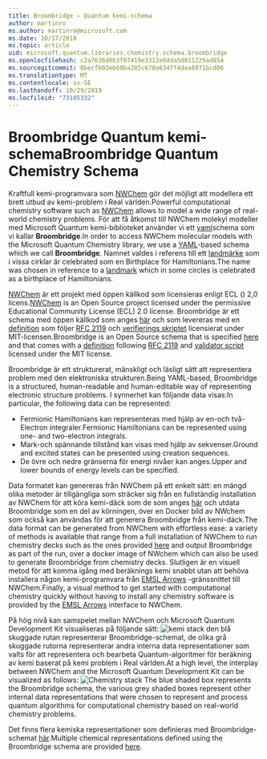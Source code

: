 ```yaml
---
title: Broombridge – Quantum kemi-schema
author: martinro
ms.author: martinro@microsoft.com
ms.date: 10/17/2018
ms.topic: article
uid: microsoft.quantum.libraries.chemistry.schema.broombridge
ms.openlocfilehash: c2a7636d0b3f07419e3312e04da5d811229ad854
ms.sourcegitcommit: 8becfb03eb60ba205c670a634ff4daa8071bcd06
ms.translationtype: MT
ms.contentlocale: sv-SE
ms.lasthandoff: 10/29/2019
ms.locfileid: "73185332"
---
```

# <a name="broombridge-quantum-chemistry-schema"></a><span data-ttu-id="db2c9-102">Broombridge Quantum kemi-schema</span><span class="sxs-lookup"><span data-stu-id="db2c9-102">Broombridge Quantum Chemistry Schema</span></span> # 

<span data-ttu-id="db2c9-103">Kraftfull kemi-programvara som [NWChem](http://www.nwchem-sw.org/) gör det möjligt att modellera ett brett utbud av kemi-problem i Real världen.</span><span class="sxs-lookup"><span data-stu-id="db2c9-103">Powerful computational chemistry software such as [NWChem](http://www.nwchem-sw.org/) allows to model a wide range of real-world chemistry problems.</span></span> <span data-ttu-id="db2c9-104">För att få åtkomst till NWChem molekyl modeller med Microsoft Quantum kemi-biblioteket använder vi ett [yaml](https://en.wikipedia.org/wiki/YAML)schema som vi kallar **Broombridge**.</span><span class="sxs-lookup"><span data-stu-id="db2c9-104">In order to access NWChem molecular models with the Microsoft Quantum Chemistry library, we use a [YAML](https://en.wikipedia.org/wiki/YAML)-based schema which we call **Broombridge**.</span></span> <span data-ttu-id="db2c9-105">Namnet valdes i referens till ett [landmärke](https://en.wikipedia.org/wiki/Broom_Bridge) som i vissa cirklar är celebrated som en Birthplace för Hamiltonians.</span><span class="sxs-lookup"><span data-stu-id="db2c9-105">The name was chosen in reference to a [landmark](https://en.wikipedia.org/wiki/Broom_Bridge) which in some circles is celebrated as a birthplace of Hamiltonians.</span></span> 

<span data-ttu-id="db2c9-106">[NWChem](https://github.com/nwchemgit/nwchem) är ett projekt med öppen källkod som licensieras enligt ECL () 2,0 licens.</span><span class="sxs-lookup"><span data-stu-id="db2c9-106">[NWChem](https://github.com/nwchemgit/nwchem) is an Open Source project licensed under the permissive Educational Community License (ECL) 2.0 license.</span></span> <span data-ttu-id="db2c9-107">Broombridge är ett schema med öppen källkod som anges [här](xref:microsoft.quantum.libraries.chemistry.schema.broombridge) och som levereras med en [definition](https://raw.githubusercontent.com/Microsoft/Quantum/master/Chemistry/Schema/broombridge-0.1.schema.json) som följer [RFC 2119](https://tools.ietf.org/html/rfc2119) och [verifierings skriptet](https://raw.githubusercontent.com/Microsoft/Quantum/master/Chemistry/Schema/validator.py) licensierat under MIT-licensen.</span><span class="sxs-lookup"><span data-stu-id="db2c9-107">Broombridge is an Open Source schema that is specified [here](xref:microsoft.quantum.libraries.chemistry.schema.broombridge) and that comes with a [definition](https://raw.githubusercontent.com/Microsoft/Quantum/master/Chemistry/Schema/broombridge-0.1.schema.json) following [RFC 2119](https://tools.ietf.org/html/rfc2119) and [validator script](https://raw.githubusercontent.com/Microsoft/Quantum/master/Chemistry/Schema/validator.py) licensed under the MIT license.</span></span> 

<span data-ttu-id="db2c9-108">Broombridge är ett strukturerat, mänskligt och läsligt sätt att representera problem med den elektroniska strukturen.</span><span class="sxs-lookup"><span data-stu-id="db2c9-108">Being YAML-based, Broombridge is a structured, human-readable and human-editable way of representing electronic structure problems.</span></span> <span data-ttu-id="db2c9-109">I synnerhet kan följande data visas:</span><span class="sxs-lookup"><span data-stu-id="db2c9-109">In particular, the following data can be represented:</span></span> 
- <span data-ttu-id="db2c9-110">Fermionic Hamiltonians kan representeras med hjälp av en-och två-Electron integraler.</span><span class="sxs-lookup"><span data-stu-id="db2c9-110">Fermionic Hamiltonians can be represented using one- and two-electron integrals.</span></span> 
- <span data-ttu-id="db2c9-111">Mark-och spännande tillstånd kan visas med hjälp av sekvenser.</span><span class="sxs-lookup"><span data-stu-id="db2c9-111">Ground and excited states can be presented using creation sequences.</span></span>
- <span data-ttu-id="db2c9-112">De övre och nedre gränserna för energi nivåer kan anges.</span><span class="sxs-lookup"><span data-stu-id="db2c9-112">Upper and lower bounds of energy levels can be specified.</span></span>

<span data-ttu-id="db2c9-113">Data formatet kan genereras från NWChem på ett enkelt sätt: en mängd olika metoder är tillgängliga som sträcker sig från en fullständig installation av NWChem för att köra kemi-däck som de som anges [här](https://github.com/nwchemgit/nwchem/tree/master/QA/chem_library_tests) och utdata Broombridge som en del av körningen, över en Docker bild av NWchem som också kan användas för att generera Broombridge från kemi-däck.</span><span class="sxs-lookup"><span data-stu-id="db2c9-113">The data format can be generated from NWChem with effortless ease: a variety of methods is available that range from a full installation of NWChem to run chemistry decks such as the ones provided [here](https://github.com/nwchemgit/nwchem/tree/master/QA/chem_library_tests) and output Broombridge as part of the run, over a docker image of NWchem which can also be used to generate Broombridge from chemistry decks.</span></span> <span data-ttu-id="db2c9-114">Slutligen är en visuell metod för att komma igång med beräknings kemi snabbt utan att behöva installera någon kemi-programvara från [EMSL Arrows](https://arrows.emsl.pnnl.gov/api/qsharp_chem) -gränssnittet till NWChem.</span><span class="sxs-lookup"><span data-stu-id="db2c9-114">Finally, a visual method to get started with computational chemistry quickly without having to install any chemistry software is provided by the [EMSL Arrows](https://arrows.emsl.pnnl.gov/api/qsharp_chem) interface to NWChem.</span></span> 

<span data-ttu-id="db2c9-115">På hög nivå kan samspelet mellan NWChem och Microsoft Quantum Development Kit visualiseras på följande sätt: ![kemi stack](~/media/broombridge.png) den blå skuggade rutan representerar Broombridge-schemat, de olika grå skuggade rutorna representerar andra interna data representationer som valts för att representera och bearbeta Quantum-algoritmer för beräkning av kemi baserat på kemi problem i Real världen.</span><span class="sxs-lookup"><span data-stu-id="db2c9-115">At a high level, the interplay between NWChem and the Microsoft Quantum Development Kit can be visualized as follows: ![Chemistry stack](~/media/broombridge.png) The blue shaded box represents the Broombridge schema, the various grey shaded boxes represent other internal data representations that were chosen to represent and process quantum algorithms for computational chemistry based on real-world chemistry problems.</span></span> 

<span data-ttu-id="db2c9-116">Det finns flera kemiska representationer som definieras med Broombridge-schemat [här](https://github.com/microsoft/Quantum/tree/master/Chemistry/IntegralData/YAML).</span><span class="sxs-lookup"><span data-stu-id="db2c9-116">Multiple chemical representations defined using the Broombridge schema are provided [here](https://github.com/microsoft/Quantum/tree/master/Chemistry/IntegralData/YAML).</span></span>

